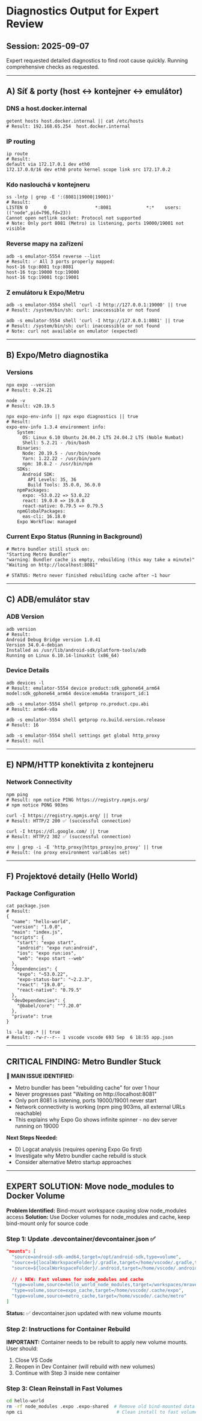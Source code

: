 # Diagnostics Output for Expert Review

## Session: 2025-09-07

Expert requested detailed diagnostics to find root cause quickly. Running comprehensive checks as requested.

---

## A) Síť & porty (host ↔ kontejner ↔ emulátor)

### DNS a host.docker.internal
```
getent hosts host.docker.internal || cat /etc/hosts
# Result: 192.168.65.254  host.docker.internal
```

### IP routing
```
ip route  
# Result:
default via 172.17.0.1 dev eth0 
172.17.0.0/16 dev eth0 proto kernel scope link src 172.17.0.2
```

### Kdo naslouchá v kontejneru
```
ss -lntp | grep -E ':(8081|19000|19001)'
# Result:
LISTEN 0      0                  *:8081             *:*    users:(("node",pid=796,fd=23))
Cannot open netlink socket: Protocol not supported
# Note: Only port 8081 (Metro) is listening, ports 19000/19001 not visible
```

### Reverse mapy na zařízení
```
adb -s emulator-5554 reverse --list
# Result: ✅ All 3 ports properly mapped:
host-16 tcp:8081 tcp:8081
host-16 tcp:19000 tcp:19000  
host-16 tcp:19001 tcp:19001
```

### Z emulátoru k Expo/Metru
```
adb -s emulator-5554 shell 'curl -I http://127.0.0.1:19000' || true
# Result: /system/bin/sh: curl: inaccessible or not found

adb -s emulator-5554 shell 'curl -I http://127.0.0.1:8081' || true  
# Result: /system/bin/sh: curl: inaccessible or not found
# Note: curl not available on emulator (expected)
```

---

## B) Expo/Metro diagnostika

### Versions
```
npx expo --version
# Result: 0.24.21

node -v  
# Result: v20.19.5

npx expo-env-info || npx expo diagnostics || true
# Result:
expo-env-info 1.3.4 environment info:
    System:
      OS: Linux 6.10 Ubuntu 24.04.2 LTS 24.04.2 LTS (Noble Numbat)
      Shell: 5.2.21 - /bin/bash
    Binaries:
      Node: 20.19.5 - /usr/bin/node
      Yarn: 1.22.22 - /usr/bin/yarn
      npm: 10.8.2 - /usr/bin/npm
    SDKs:
      Android SDK:
        API Levels: 35, 36
        Build Tools: 35.0.0, 36.0.0
    npmPackages:
      expo: ~53.0.22 => 53.0.22 
      react: 19.0.0 => 19.0.0 
      react-native: 0.79.5 => 0.79.5 
    npmGlobalPackages:
      eas-cli: 16.18.0
    Expo Workflow: managed
```

### Current Expo Status (Running in Background)
```
# Metro bundler still stuck on:
"Starting Metro Bundler"
"warning: Bundler cache is empty, rebuilding (this may take a minute)"
"Waiting on http://localhost:8081"

# STATUS: Metro never finished rebuilding cache after ~1 hour
```

---

## C) ADB/emulátor stav

### ADB Version
```
adb version
# Result:
Android Debug Bridge version 1.0.41
Version 34.0.4-debian
Installed as /usr/lib/android-sdk/platform-tools/adb
Running on Linux 6.10.14-linuxkit (x86_64)
```

### Device Details
```
adb devices -l
# Result: emulator-5554 device product:sdk_gphone64_arm64 model:sdk_gphone64_arm64 device:emu64a transport_id:1

adb -s emulator-5554 shell getprop ro.product.cpu.abi
# Result: arm64-v8a

adb -s emulator-5554 shell getprop ro.build.version.release  
# Result: 16

adb -s emulator-5554 shell settings get global http_proxy
# Result: null
```

---

## E) NPM/HTTP konektivita z kontejneru

### Network Connectivity
```
npm ping
# Result: npm notice PING https://registry.npmjs.org/
# npm notice PONG 903ms

curl -I https://registry.npmjs.org/ || true
# Result: HTTP/2 200 ✅ (successful connection)

curl -I https://dl.google.com/ || true  
# Result: HTTP/2 302 ✅ (successful connection)

env | grep -i -E 'http_proxy|https_proxy|no_proxy' || true
# Result: (no proxy environment variables set)
```

---

## F) Projektové detaily (Hello World)

### Package Configuration
```
cat package.json
# Result:
{
  "name": "hello-world",
  "version": "1.0.0",
  "main": "index.js",
  "scripts": {
    "start": "expo start",
    "android": "expo run:android",
    "ios": "expo run:ios",
    "web": "expo start --web"
  },
  "dependencies": {
    "expo": "~53.0.22",
    "expo-status-bar": "~2.2.3",
    "react": "19.0.0",
    "react-native": "0.79.5"
  },
  "devDependencies": {
    "@babel/core": "^7.20.0"
  },
  "private": true
}

ls -la app.* || true
# Result: -rw-r--r-- 1 vscode vscode 693 Sep  6 18:55 app.json
```

---

## CRITICAL FINDING: Metro Bundler Stuck

**🔴 MAIN ISSUE IDENTIFIED:**
- Metro bundler has been "rebuilding cache" for over 1 hour
- Never progresses past "Waiting on http://localhost:8081"
- Only port 8081 is listening, ports 19000/19001 never start
- Network connectivity is working (npm ping 903ms, all external URLs reachable)
- This explains why Expo Go shows infinite spinner - no dev server running on 19000

**Next Steps Needed:**
- D) Logcat analysis (requires opening Expo Go first)
- Investigate why Metro bundler cache rebuild is stuck
- Consider alternative Metro startup approaches

---

## EXPERT SOLUTION: Move node_modules to Docker Volume

**Problem Identified:** Bind-mount workspace causing slow node_modules access
**Solution:** Use Docker volumes for node_modules and cache, keep bind-mount only for source code

### Step 1: Update .devcontainer/devcontainer.json ✅
```json
"mounts": [
  "source=android-sdk-amd64,target=/opt/android-sdk,type=volume",
  "source=${localWorkspaceFolder}/.gradle,target=/home/vscode/.gradle,type=bind",
  "source=${localWorkspaceFolder}/.android,target=/home/vscode/.android,type=bind",
  
  // ⬇️ NEW: Fast volumes for node_modules and cache
  "type=volume,source=hello_world_node_modules,target=/workspaces/mravenci-chuva-android-amd64/hello-world/node_modules",
  "type=volume,source=expo_cache,target=/home/vscode/.cache/expo",
  "type=volume,source=metro_cache,target=/home/vscode/.cache/metro"
]
```
**Status:** ✅ devcontainer.json updated with new volume mounts

### Step 2: Instructions for Container Rebuild
**IMPORTANT:** Container needs to be rebuilt to apply new volume mounts.
User should:
1. Close VS Code
2. Reopen in Dev Container (will rebuild with new volumes)
3. Continue with Step 3 inside new container

### Step 3: Clean Reinstall in Fast Volumes
```bash
cd hello-world
rm -rf node_modules .expo .expo-shared  # Remove old bind-mounted data
npm ci                                   # Clean install to fast volume
```
